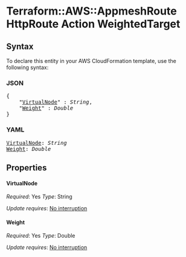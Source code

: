 # Terraform::AWS::AppmeshRoute HttpRoute Action WeightedTarget

## Syntax

To declare this entity in your AWS CloudFormation template, use the following syntax:

### JSON

<pre>
{
    "<a href="#virtualnode" title="VirtualNode">VirtualNode</a>" : <i>String</i>,
    "<a href="#weight" title="Weight">Weight</a>" : <i>Double</i>
}
</pre>

### YAML

<pre>
<a href="#virtualnode" title="VirtualNode">VirtualNode</a>: <i>String</i>
<a href="#weight" title="Weight">Weight</a>: <i>Double</i>
</pre>

## Properties

#### VirtualNode

_Required_: Yes
_Type_: String

_Update requires_: [No interruption](https://docs.aws.amazon.com/AWSCloudFormation/latest/UserGuide/using-cfn-updating-stacks-update-behaviors.html#update-no-interrupt)

#### Weight

_Required_: Yes
_Type_: Double

_Update requires_: [No interruption](https://docs.aws.amazon.com/AWSCloudFormation/latest/UserGuide/using-cfn-updating-stacks-update-behaviors.html#update-no-interrupt)

